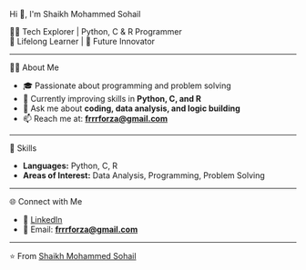  Hi 👋, I'm Shaikh Mohammed Sohail  

👨‍💻 Tech Explorer | Python, C & R Programmer  
🌱 Lifelong Learner | 🚀 Future Innovator  

---

🧑‍💻 About Me
- 🎓 Passionate about programming and problem solving  
- 🌱 Currently improving skills in **Python, C, and R**  
- 💬 Ask me about **coding, data analysis, and logic building**  
- 📫 Reach me at: **frrrforza@gmail.com**  

---

🚀 Skills
- **Languages:** Python, C, R  
- **Areas of Interest:** Data Analysis, Programming, Problem Solving  

---

🌐 Connect with Me
- 💼 [LinkedIn](https://www.linkedin.com/in/sohail-shaikh-818658356)  
- 📧 Email: **frrrforza@gmail.com**  

---

⭐️ From [Shaikh Mohammed Sohail](https://github.com/Code-Crack-cpu)